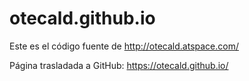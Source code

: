 # otecald.github.io

Este es el código fuente de http://otecald.atspace.com/

Página trasladada a GitHub: https://otecald.github.io/
